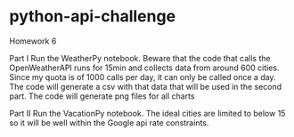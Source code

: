 # python-api-challenge
Homework 6

Part I
Run the WeatherPy notebook. Beware that the code that calls the OpenWeatherAPI runs for 15min and collects data from around 600 cities. Since my quota is of 1000 calls per day, it can only be called once a day. The code will generate a csv with that data that will be used in the second part. The code will generate png files for all charts

Part II
Run the VacationPy notebook. The ideal cities are limited to below 15 so it will be well within the Google api rate constraints.